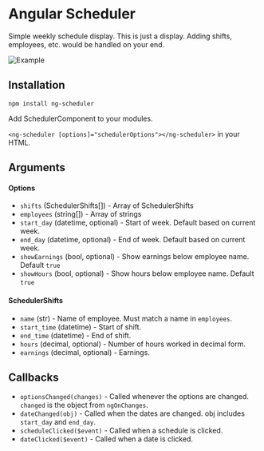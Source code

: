 # Angular Scheduler

Simple weekly schedule display. This is just a display. Adding shifts, employees, etc. would be handled on your end.

![Example](https://i.ibb.co/0mrpTQj/Screen-Shot-2019-05-31-at-10-35-37-AM.png)

## Installation

`npm install ng-scheduler`

Add SchedulerComponent to your modules.

`<ng-scheduler [options]="schedulerOptions"></ng-scheduler>` in your HTML.

## Arguments

#### Options

* ``shifts`` (SchedulerShifts[]) - Array of SchedulerShifts
* ``employees`` (string[]) - Array of strings
* ``start_day`` (datetime, optional) - Start of week. Default based on current week. 
* ``end_day`` (datetime, optional) - End of week. Default based on current week.
* ``showEarnings`` (bool, optional) - Show earnings below employee name. Default `true`
* ``showHours`` (bool, optional) - Show hours below employee name. Default `true`


#### SchedulerShifts

* ``name`` (str) - Name of employee. Must match a name in `employees`.
* ``start_time`` (datetime) - Start of shift.
* ``end_time`` (datetime) - End of shift.
* ``hours`` (decimal, optional) - Number of hours worked in decimal form.
* ``earnings`` (decimal, optional) - Earnings.


## Callbacks

* ``optionsChanged(changes)`` - Called whenever the options are changed. `changed` is the object from `ngOnChanges`.
* ``dateChanged(obj)`` - Called when the dates are changed. obj includes `start_day` and `end_day`.
* ``scheduleClicked($event)`` - Called when a schedule is clicked.
* ``dateClicked($event)`` - Called when a date is clicked.


